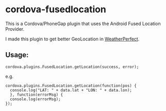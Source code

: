 # cordova-fusedlocation
This is a Cordova/PhoneGap plugin that uses the Android Fused Location Provider.

I made this plugin to get better GeoLocation in [WeatherPerfect](https://play.google.com/store/apps/details?id=com.snoklecorp.weatherperfect).

## Usage:
```
cordova.plugins.FusedLocation.getLocation(success, error);

```

e.g.

```
cordova.plugins.FusedLocation.getLocation(function(pos) {
  console.log("LAT: " + data.lat + "LON: " + data.lon);
  }, function(errorMsg) {
  console.log(errorMsg);
});

```
